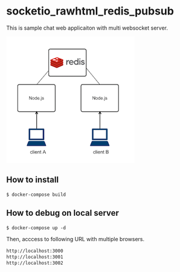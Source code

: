 # socketio_rawhtml_redis_pubsub

This is sample chat web applicaiton with multi websocket server.

![Redis Pub/Sub with multi WebSocket servers](nodejs/02_socketio_rawhtml_redis_pubsub/WebSocket_RedisPubSub.png "redis")

## How to install

```
$ docker-compose build
```

## How to debug on local server

```
$ docker-compose up -d
```

Then, acccess to following URL with multiple browsers.

```
http://localhost:3000
http://localhost:3001
http://localhost:3002
```
